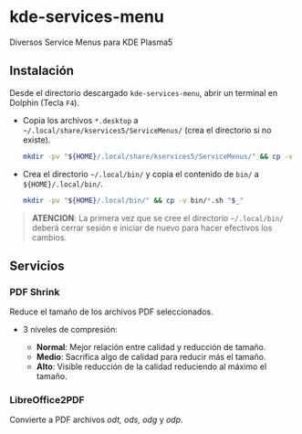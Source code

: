# kde-services-menu

Diversos Service Menus para KDE Plasma5

## Instalación

Desde el directorio descargado `kde-services-menu`, abrir un terminal en Dolphin (Tecla `F4`).

- Copia los archivos `*.desktop` a `~/.local/share/kservices5/ServiceMenus/` (crea el directorio si no existe).

  ~~~sh
  mkdir -pv "${HOME}/.local/share/kservices5/ServiceMenus/" && cp -v *.desktop "$_"
  ~~~

- Crea el directorio `~/.local/bin/` y copia el contenido de `bin/` a `${HOME}/.local/bin/`.

  ~~~sh
  mkdir -pv "${HOME}/.local/bin/" && cp -v bin/*.sh "$_"
  ~~~

> **ATENCION**: La primera vez que se cree el directorio `~/.local/bin/` deberá cerrar sesión e iniciar de nuevo para hacer efectivos los cambios.

## Servicios

### PDF Shrink

Reduce el tamaño de los archivos PDF seleccionados.

- 3 niveles de compresión:

  - **Normal**: Mejor relación entre calidad y reducción de tamaño.
  - **Medio**: Sacrifica algo de calidad para reducir más el tamaño.
  - **Alto**: Visible reducción de la calidad reduciendo al máximo el tamaño.

### LibreOffice2PDF

Convierte a PDF archivos _odt, ods, odg_ y _odp_.
